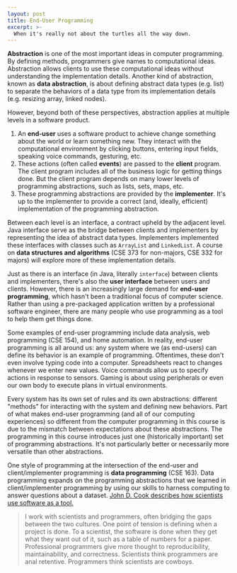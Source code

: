 ```yaml
---
layout: post
title: End-User Programming
excerpt: >-
  When it's really not about the turtles all the way down.
---
```


**Abstraction** is one of the most important ideas in computer programming. By defining methods, programmers give names to computational ideas. Abstraction allows clients to use these computational ideas without understanding the implementation details. Another kind of abstraction, known as **data abstraction**, is about defining abstract data types (e.g. list) to separate the behaviors of a data type from its implementation details (e.g. resizing array, linked nodes).

However, beyond both of these perspectives, abstraction applies at multiple levels in a software product.

1. An **end-user** uses a software product to achieve change something about the world or learn something new. They interact with the computational environment by clicking buttons, entering input fields, speaking voice commands, gesturing, etc.
1. These actions (often called **events**) are passed to the **client** program. The client program includes all of the business logic for getting things done. But the client program depends on many lower levels of programming abstractions, such as lists, sets, maps, etc.
1. These programming abstractions are provided by the **implementer**. It's up to the implementer to provide a correct (and, ideally, efficient) implementation of the programming abstraction.

Between each level is an interface, a contract upheld by the adjacent level. Java interface serve as the bridge between clients and implementers by representing the idea of abstract data types. Implementers implemented these interfaces with classes such as `ArrayList` and `LinkedList`. A course on **data structures and algorithms** (CSE 373 for non-majors, CSE 332 for majors) will explore more of these implementation details.

Just as there is an interface (in Java, literally `interface`) between clients and implementers, there's also the **user interface** between users and clients. However, there is an increasingly large demand for **end-user programming**, which hasn't been a traditional focus of computer science. Rather than using a pre-packaged application written by a professional software engineer, there are many people who use programming as a tool to help them get things done.

Some examples of end-user programming include data analysis, web programming (CSE 154), and home automation. In reality, end-user programming is all around us: any system where we (as end-users) can define its behavior is an example of programming. Oftentimes, these don't even involve typing code into a computer. Spreadsheets react to changes whenever we enter new values. Voice commands allow us to specify actions in response to sensors. Gaming is about using peripherals or even our own body to execute plans in virtual environments.

Every system has its own set of rules and its own abstractions: different "methods" for interacting with the system and defining new behaviors. Part of what makes end-user programming (and all of our computing experiences) so different from the computer programming in this course is due to the mismatch between expectations about these abstractions. The programming in this course introduces just one (historically important) set of programming abstractions. It's not particularly better or necessarily more versatile than other abstractions.

One style of programming at the intersection of the end-user and client/implementer programming is **data programming** (CSE 163). Data programming expands on the programming abstractions that we learned in client/implementer programming by using our skills to harness computing to answer questions about a dataset. [John D. Cook describes how scientists use software as a tool.](https://www.johndcook.com/blog/2011/07/21/software-exoskeletons/)

> I work with scientists and programmers, often bridging the gaps between the two cultures. One point of tension is defining when a project is done. To a scientist, the software is done when they get what they want out of it, such as a table of numbers for a paper. Professional programmers give more thought to reproducibility, maintainability, and correctness. Scientists think programmers are anal retentive. Programmers think scientists are cowboys.
